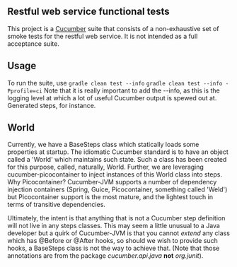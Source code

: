 ## Restful web service functional tests
This project is a [Cucumber](http://cukes.info) suite that consists of a non-exhaustive set of smoke tests for the
restful web service. It is not intended as a full acceptance suite.


## Usage
To run the suite, use
    `gradle clean test --info`
    `gradle clean test --info -Pprofile=ci`
Note that it is really important to add the --info, as this is the logging level at which a lot of useful Cucumber output
is spewed out at. Generated steps, for instance.


## World
Currently, we have a BaseSteps class which statically loads some properties at startup. The idiomatic Cucumber
standard is to have an object called a 'World' which maintains such state. Such a class has been created for this
purpose, called, naturally, World. Further, we are leveraging cucumber-picocontainer to inject instances of this
World class into steps. Why Picocontainer? Cucumber-JVM supports a number of dependency injection containers (Spring,
Guice, Picocontainer, something called 'Weld') but Picocontainer support is the most mature, and the lightest touch
in terms of transitive dependencies.

Ultimately, the intent is that anything that is not a Cucumber step definition will not live in any steps classes.
This may seem a little unusual to a Java developer but a quirk of Cucumber-JVM is that you cannot *extend* any class
which has @Before or @After hooks, so should we wish to provide such hooks, a BaseSteps class is not the way to achieve
that. (Note that those annotations are from the package *cucumber.api.java* **not** *org.junit*).
